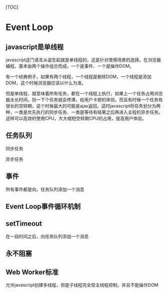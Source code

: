[TOC]
# Event Loop

## javascript是单线程
javascript这门语言从诞生起就是单线程的，这是针对使用场景的选择。在浏览器编程，基本由两个操作组合而成，一个是事件、一个是操作DOM。

有一个经典例子，如果有两个线程，一个线程是删除DOM，一个线程是添加DOM，这个时候浏览器应该以什么为准。

但是单线程，就意味着所有任务，都在一个线程上执行，如果上一个任务占用浏览器太长时间，则一下个任务就会停滞，给用户卡顿的体验。而且有时候一个任务有很长的空转期，这个时候最大的可能是ajax返回。这时javascript将任务划分为两种，一类是优先执行的同步任务、一类是等待有结果之后再进入主程的异步任务。这样可以高效的使用CPU，大大缩短空转期CPU的占用，提高用户体验。

## 任务队列
同步任务

异步任务

## 事件
所有事件都是向，任务队列添加一个消息

## Event Loop事件循环机制

## setTimeout
在一段时间之后，向任务队列添加一个消息

## 永不阻塞

## Web Worker标准
允许javascript创建多线程，但是子线程完全受主线程控制，并且不能操作DOM



